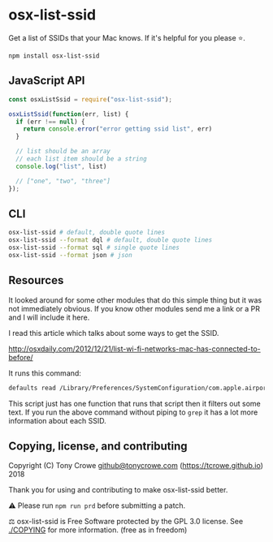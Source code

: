 
# osx-list-ssid

Get a list of SSIDs that your Mac knows. If it's helpful for you please ⭐️.

`npm install osx-list-ssid`

## JavaScript API

```js
const osxListSsid = require("osx-list-ssid");

osxListSsid(function(err, list) {
  if (err !== null) {
    return console.error("error getting ssid list", err)
  }

  // list should be an array
  // each list item should be a string
  console.log("list", list)

  // ["one", "two", "three"]
});
```

## CLI

```sh
osx-list-ssid # default, double quote lines
osx-list-ssid --format dql # default, double quote lines
osx-list-ssid --format sql # single quote lines
osx-list-ssid --format json # json
```

## Resources

It looked around for some other modules that do this simple thing but it was not immediately obvious. If you know other modules send me a link or a PR and I will include it here.

I read this article which talks about some ways to get the SSID.

http://osxdaily.com/2012/12/21/list-wi-fi-networks-mac-has-connected-to-before/

It runs this command:

```sh
defaults read /Library/Preferences/SystemConfiguration/com.apple.airport.preferences | grep SSIDString
```

This script just has one function that runs that script then it filters out some text. If you run the above command without piping to `grep` it has a lot more information about each SSID.

## Copying, license, and contributing

Copyright (C) Tony Crowe <github@tonycrowe.com> (https://tcrowe.github.io) 2018

Thank you for using and contributing to make osx-list-ssid better.

⚠️ Please run `npm run prd` before submitting a patch.

⚖️ osx-list-ssid is Free Software protected by the GPL 3.0 license. See [./COPYING](./COPYING) for more information. (free as in freedom)
